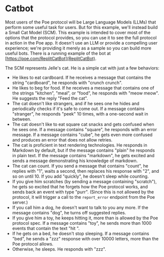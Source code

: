 # Catbot

Most users of the Poe protocol will be Large Language Models (LLMs) that perform some
useful task for users. But for this example, we'll instead build a Small Cat Model
(SCM). This example is intended to cover most of the options that the protocol provides,
so you can use it to see the full protocol in action in the Poe app. It doesn't use an
LLM or provide a compelling user experience; we're providing it merely as a sample so
you can build more useful bots. There is a running example of the bot at
[https://poe.com/ReplitCatBot](ReplitCatBot).

The SCM represents Jelle's cat. He is a simple cat with just a few behaviors:

- He likes to eat cardboard. If he receives a message that contains the string
  "cardboard", he responds with "crunch crunch".
- He likes to beg for food. If he receives a message that contains one of the strings
  "kitchen", "meal", or "food", he responds with "meow meow". He suggests the reply
  "Feed the cat".
- The cat doesn't like strangers, and if he sees one he hides and periodically checks if
  it's safe to come out. If a message contains "stranger", he responds "peek" 10 times,
  with a one-second wait in between.
- The cat doesn't like to eat square cat snacks and gets confused when he sees one. If a
  message contains "square", he responds with an error message. If a message contains
  "cube", he gets even more confused and produces an error that does not allow retries.
- The cat is proficient in text rendering technologies. He responds in Markdown by
  default, but if the message contains "plain" he responds in plain text. If the message
  contains "markdown", he gets excited and sends a message demonstrating his knowledge
  of markdown.
- The cat can count. If you send a message that contains "count", he replies with "1",
  waits a second, then replaces his response with "2", and so on until 10. If you add
  "quickly", he doesn't sleep while counting.
- If you give him scratches (by sending a message containing "scratch"), he gets so
  excited that he forgets how the Poe protocol works, and sends back an event with type
  "purr". (Since this is not allowed by the protocol, it will trigger a call to the
  `report_error` endpoint from the Poe server.)
- If you call him a dog, he doesn't want to talk to you any more. If the message
  contains "dog", he turns off suggested replies.
- If you give him a toy, he keeps hitting it, more than is allowed by the Poe protocol
  spec. If a message contains "toy", he sends more than 1000 events that contain the
  text "hit ".
- If he gets on a bed, he doesn't stop sleeping. If a message contains "bed", he sends a
  "zzz" response with over 10000 letters, more than the Poe protocol allows.
- Otherwise, he sleeps. He responds with "zzz".
